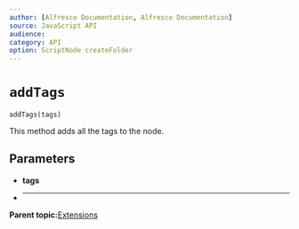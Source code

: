 ```yaml
---
author: [Alfresco Documentation, Alfresco Documentation]
source: JavaScript API
audience: 
category: API
option: ScriptNode createFolder
---
```


# `addTags`

`addTags(tags)`

This method adds all the tags to the node.

## Parameters

-   **tags**
-   ****

**Parent topic:**[Extensions](../references/API-JS-ExtensionsExisting.md)

